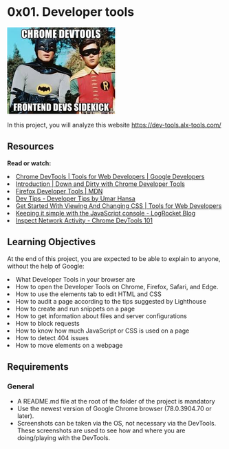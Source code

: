 # 0x01. Developer tools

<img src="meme.jpg">

In this project, you will analyze this website <a href="https://dev-tools.alx-tools.com/">https://dev-tools.alx-tools.com/</a>

## Resources
<b>Read or watch:</b>

<li>
    <a href ="https://intranet.alxswe.com/rltoken/a00xWFVG2r6G3lphxOFexA">
        Chrome DevTools | Tools for Web Developers | Google Developers
    </a>
</li>
<li>
    <a href ="https://intranet.alxswe.com/rltoken/NMYYMG44e0dZ2eb5uR4iUQ">
        Introduction | Down and Dirty with Chrome Developer Tools
    </a>
</li>
<li>
    <a href ="https://intranet.alxswe.com/rltoken/If7a66qWg4qxhKuNPRoJCw">
        Firefox Developer Tools | MDN
    </a>
</li>
<li>
    <a href ="https://intranet.alxswe.com/rltoken/rdGj_NA-X--rwekzt9bffQ">
        Dev Tips - Developer Tips by Umar Hansa
    </a>
</li>
<li>
    <a href ="https://intranet.alxswe.com/rltoken/rU_42ND20tHzosN2V1xP1w">
       Get Started With Viewing And Changing CSS | Tools for Web Developers
    </a>
</li>
<li>
    <a href ="https://intranet.alxswe.com/rltoken/UiqZ7pmI5L7BMr3ZaG4Bow">
        Keeping it simple with the JavaScript console - LogRocket Blog
    </a>
</li>
<li>
    <a href ="https://intranet.alxswe.com/rltoken/I_IHgn0hsaB1kee6RgU1SQ">
        Inspect Network Activity - Chrome DevTools 101
    </a>
</li>

## Learning Objectives
At the end of this project, you are expected to be able to explain to anyone, without the help of Google:

<li>What Developer Tools in your browser are</li>
<li>How to open the Developer Tools on Chrome, Firefox, Safari, and Edge.</li>
<li>How to use the elements tab to edit HTML and CSS</li>
<li>How to audit a page according to the tips suggested by Lighthouse</li>
<li>How to create and run snippets on a page</li>
<li>How to get information about files and server configurations</li>
<li>How to block requests</li>
<li>How to know how much JavaScript or CSS is used on a page</li>
<li>How to detect 404 issues</li>
<li>How to move elements on a webpage</li>

## Requirements
### General
<ul>
    <li>A README.md file at the root of the folder of the project is mandatory</li>
    <li>Use the newest version of Google Chrome browser (78.0.3904.70 or later).</li>
    <li>Screenshots can be taken via the OS, not necessary via the DevTools. These screenshots are used to see how and where you are doing/playing with the DevTools.</li>
</ul>



